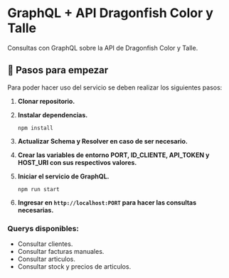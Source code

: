 # GraphQL + API Dragonfish Color y Talle

Consultas con GraphQL sobre la API de Dragonfish Color y Talle.

## 🚀 Pasos para empezar

Para poder hacer uso del servicio se deben realizar los siguientes pasos:

1. **Clonar repositorio.**

2. **Instalar dependencias.**
   ```shell
   npm install
   ```
3. **Actualizar Schema y Resolver en caso de ser necesario.**

4. **Crear las variables de entorno PORT, ID_CLIENTE, API_TOKEN y HOST_URI con sus respectivos valores.**

5. **Iniciar el servicio de GraphQL.**
   ```shell
   npm run start
   ```
6. **Ingresar en `http://localhost:PORT` para hacer las consultas necesarias.**


### Querys disponibles:

- Consultar clientes.
- Consultar facturas manuales.
- Consultar articulos.
- Consultar stock y precios de articulos.
